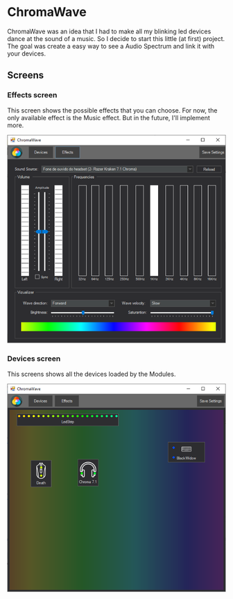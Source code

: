 # ChromaWave
ChromaWave was an idea that I had to make all my blinking led devices dance at the sound of a music. 
So I decide to start this little (at first) project. The goal was create a easy way to see a Audio Spectrum and link it with your devices.

## Screens
### Effects screen
This screen shows the possible effects that you can choose.
For now, the only available effect is the Music effect. But in the future, I'll implement more.

![Screenshot of the ChromaWave - Tab Effets](https://github.com/alissonrubim/ChromaWave/blob/master/Screenshots/v0.5.0.0/effects_tab.png)

### Devices screen
This screens shows all the devices loaded by the Modules.

![Screenshot of the ChromaWave - Tab Devices](https://github.com/alissonrubim/ChromaWave/blob/master/Screenshots/v0.5.0.0/devices_tab.png)
